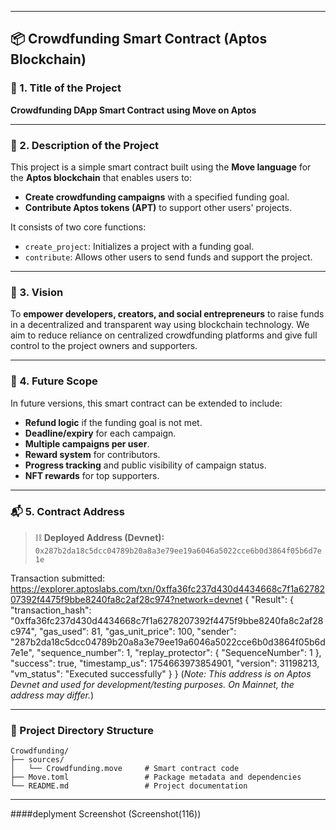 

---

## 📦 Crowdfunding Smart Contract (Aptos Blockchain)

### 📝 1. **Title of the Project**

**Crowdfunding DApp Smart Contract using Move on Aptos**

---

### 📖 2. **Description of the Project**

This project is a simple smart contract built using the **Move language** for the **Aptos blockchain** that enables users to:

* **Create crowdfunding campaigns** with a specified funding goal.
* **Contribute Aptos tokens (APT)** to support other users' projects.

It consists of two core functions:

* `create_project`: Initializes a project with a funding goal.
* `contribute`: Allows other users to send funds and support the project.

---

### 🌟 3. **Vision**

To **empower developers, creators, and social entrepreneurs** to raise funds in a decentralized and transparent way using blockchain technology.
We aim to reduce reliance on centralized crowdfunding platforms and give full control to the project owners and supporters.

---

### 🚀 4. **Future Scope**

In future versions, this smart contract can be extended to include:

* **Refund logic** if the funding goal is not met.
* **Deadline/expiry** for each campaign.
* **Multiple campaigns per user**.
* **Reward system** for contributors.
* **Progress tracking** and public visibility of campaign status.
* **NFT rewards** for top supporters.

---

### 📬 5. **Contract Address**

> ⛓️ **Deployed Address (Devnet):**
> `0x287b2da18c5dcc04789b20a8a3e79ee19a6046a5022cce6b0d3864f05b6d7e1e`
> 
Transaction submitted: https://explorer.aptoslabs.com/txn/0xffa36fc237d430d4434668c7f1a6278207392f4475f9bbe8240fa8c2af28c974?network=devnet
{
  "Result": {
    "transaction_hash": "0xffa36fc237d430d4434668c7f1a6278207392f4475f9bbe8240fa8c2af28c974",
    "gas_used": 81,
    "gas_unit_price": 100,
    "sender": "287b2da18c5dcc04789b20a8a3e79ee19a6046a5022cce6b0d3864f05b6d7e1e",
    "sequence_number": 1,
    "replay_protector": {
      "SequenceNumber": 1
    },
    "success": true,
    "timestamp_us": 1754663973854901,
    "version": 31198213,
    "vm_status": "Executed successfully"
  }
}
(*Note: This address is on Aptos Devnet and used for development/testing purposes. On Mainnet, the address may differ.*)

---

### 📂 Project Directory Structure

```
Crowdfunding/
├── sources/
│   └── Crowdfunding.move     # Smart contract code
├── Move.toml                 # Package metadata and dependencies
└── README.md                 # Project documentation
```

---

####deplyment Screenshot 
(Screenshot(116))



